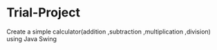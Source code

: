 # Trial-Project
Create a simple calculator(addition ,subtraction ,multiplication ,division) using Java Swing
